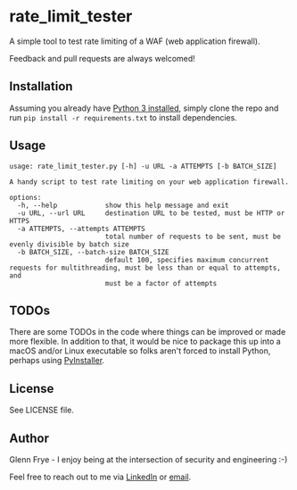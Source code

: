 # rate_limit_tester
A simple tool to test rate limiting of a WAF (web application firewall).

Feedback and pull requests are always welcomed!

## Installation
Assuming you already have [Python 3 installed](https://www.python.org/downloads/),
simply clone the repo and run `pip install -r requirements.txt` to install dependencies.

## Usage
```text
usage: rate_limit_tester.py [-h] -u URL -a ATTEMPTS [-b BATCH_SIZE]

A handy script to test rate limiting on your web application firewall.

options:
  -h, --help            show this help message and exit
  -u URL, --url URL     destination URL to be tested, must be HTTP or HTTPS
  -a ATTEMPTS, --attempts ATTEMPTS
                        total number of requests to be sent, must be evenly divisible by batch size
  -b BATCH_SIZE, --batch-size BATCH_SIZE
                        default 100, specifies maximum concurrent requests for multithreading, must be less than or equal to attempts, and
                        must be a factor of attempts
```

## TODOs
There are some TODOs in the code where things can be improved or made more flexible.
In addition to that, it would be nice to package this up into a macOS and/or Linux
executable so folks aren't forced to install Python, perhaps using [PyInstaller](https://pyinstaller.org/en/stable/).

## License
See LICENSE file.

## Author
Glenn Frye - I enjoy being at the intersection of security and engineering :-)

Feel free to reach out to me via [LinkedIn](https://www.linkedin.com/in/glenn-frye-28740b34/) or [email](mailto:glennfrye14@gmail.com).
